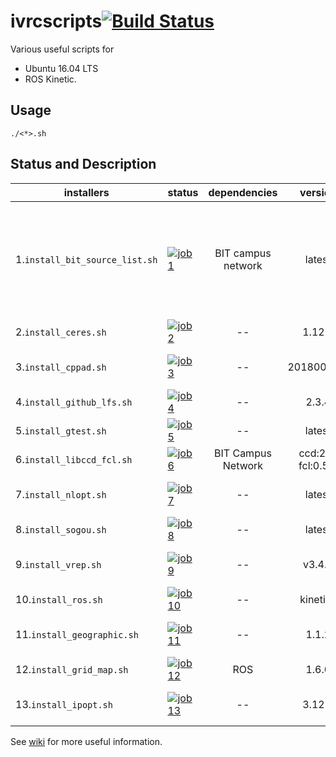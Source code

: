 # ivrcscripts[![Build Status](https://travis-ci.com/bit-ivrc/ivrcscripts.svg?token=Jmj6MSYSGZmX9ePjdawa&branch=master)](https://travis-ci.com/bit-ivrc/ivrcscripts)
Various useful scripts for
* Ubuntu 16.04 LTS
* ROS Kinetic.


## Usage

```
./<*>.sh
```


## Status and Description

| installers | status  | dependencies | version | description |
| ------ | ------ | :------: | :-------: | -------- |
| 1.`install_bit_source_list.sh` | [![job1][1]][0] | BIT campus network | latest | This script will replace /etc/apt/sources.list with the sources mirror of BIT, which will speed up the software installation through apt-get.|
| 2.`install_ceres.sh`    | [![job2][2]][0]  |  -- | 1.12.0 | Google Ceres Solver |
| 3.`install_cppad.sh`    | [![job3][3]][0]  | -- | 20180000.0 | Automatic Differentiation Library |
| 4.`install_github_lfs.sh`    | [![job4][4]][0]  | -- | 2.3.4 | Git Large File Storage Support |
| 5.`install_gtest.sh`    | [![job5][5]][0]  | -- | latest | Google Unit Test Library |
| 6.`install_libccd_fcl.sh`    | [![job6][6]][0]  | BIT Campus Network | ccd:2.0, fcl:0.5.0 | Collision Checking Library |
| 7.`install_nlopt.sh`    | [![job7][7]][0]  | -- | latest | Nonlinear Programming Solver |
| 8.`install_sogou.sh`    | [![job8][8]][0]  | -- | latest | Input Method |
| 9.`install_vrep.sh`    | [![job9][9]][0]  | -- | v3.4.0 | A General 3D Simulator for Robotics.|
| 10.`install_ros.sh`    | [![job10][10]][0]  | -- | kinetics | Robot Operating System |
| 11.`install_geographic.sh`    | [![job11][11]][0]  | -- | 1.1.2 | A Library for Solving Geodesic Problems.|
| 12.`install_grid_map.sh`    | [![job12][12]][0]  | ROS | 1.6.0 | A Grid Map Library |
| 13.`install_ipopt.sh`    | [![job13][13]][0]  | -- | 3.12.4 | Nonliner Programming Solver |


See [wiki](https://github.com/bit-ivrc/ivrcscripts/wiki) for more useful information.


[0]: https://travis-ci.org/bit-ivrc/ivrcscripts
[1]: https://travis-matrix-badges.herokuapp.com/repos/bit-ivrc/ivrcscripts/branches/refactor_structure_and_ci_display/1
[2]: https://travis-matrix-badges.herokuapp.com/repos/bit-ivrc/ivrcscripts/branches/refactor_structure_and_ci_display/2
[3]: https://travis-matrix-badges.herokuapp.com/repos/bit-ivrc/ivrcscripts/branches/refactor_structure_and_ci_display/3
[4]: https://travis-matrix-badges.herokuapp.com/repos/bit-ivrc/ivrcscripts/branches/refactor_structure_and_ci_display/4
[5]: https://travis-matrix-badges.herokuapp.com/repos/bit-ivrc/ivrcscripts/branches/refactor_structure_and_ci_display/5
[6]: https://travis-matrix-badges.herokuapp.com/repos/bit-ivrc/ivrcscripts/branches/refactor_structure_and_ci_display/6
[7]: https://travis-matrix-badges.herokuapp.com/repos/bit-ivrc/ivrcscripts/branches/refactor_structure_and_ci_display/7
[8]: https://travis-matrix-badges.herokuapp.com/repos/bit-ivrc/ivrcscripts/branches/refactor_structure_and_ci_display/8
[9]: https://travis-matrix-badges.herokuapp.com/repos/bit-ivrc/ivrcscripts/branches/refactor_structure_and_ci_display/9
[10]: https://travis-matrix-badges.herokuapp.com/repos/bit-ivrc/ivrcscripts/branches/refactor_structure_and_ci_display/10
[11]: https://travis-matrix-badges.herokuapp.com/repos/bit-ivrc/ivrcscripts/branches/refactor_structure_and_ci_display/11
[12]: https://travis-matrix-badges.herokuapp.com/repos/bit-ivrc/ivrcscripts/branches/refactor_structure_and_ci_display/12
[13]: https://travis-matrix-badges.herokuapp.com/repos/bit-ivrc/ivrcscripts/branches/refactor_structure_and_ci_display/13
